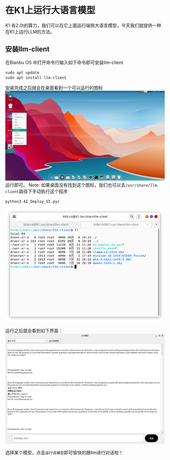 # 在K1上运行大语言模型
 K1 有2.0t的算力，我们可以在它上面运行端侧大语言模型，今天我们就提供一种在K1上运行LLM的方法。
## 安装llm-client
在Bianbu OS 中打开命令行输入如下命令即可安装llm-client
~~~
sudo apt update
sudo apt install llm-client
~~~
安装完成之后就会在桌面看到一个可以运行的图标
![alt text](image.png)
运行即可。
Note: 如果桌面没有找到这个图标，我们也可以去`/usr/share/llm-client`路径下手动执行这个程序
~~~
python3 AI_Deploy_UI.pyc
~~~
![alt text](image-1.png)

运行之后就会看到如下界面：
![alt text](image-2.png)

选择某个模型，点击`运行该模型`即可愉快的跟llm进行对话啦！
